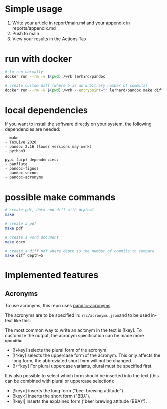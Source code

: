 # Simple usage

1. Write your article in report/main.md and your appendix in reports/appendix.md
2. Push to main
3. View your results in the Actions Tab

# run with docker

```bash
# to run normally
docker run --rm -v $(pwd):/wrk lerhard/pandoc

# create custom diff (where 5 is an arbitrary number of commits)
docker run --rm -v $(pwd):/wrk --entrypoint="" lerhard/pandoc make diff depth=5
```

# local dependencies

If you want to install the software directly on your system, the following dependencies are needed:

```
- make
- TexLive 2020
- pandoc 2.16 (lower versions may work)
- python3

pypi (pip) dependencies:
- panflute
- pandoc-fignos
- pandoc-secnos
- pandoc-acronyms

```

# possible make commands
```bash
# create pdf, docx and diff with depth=1
make 

# create a pdf
make pdf

# create a word document
make docx

# create a diff pdf where depth is the number of commits to compare
make diff depth=5
```

# Implemented features

## Acronyms

To use acronyms, this repo uses [pandoc-acronyms](https://gitlab.com/mirkoboehm/pandoc-acronyms). 

The acronyms are to be specified in: `rsc/acronyms.json`and to be used in-text like this:

The most common way to write an acronym in the text is [!key].
To customize the output, the acronym specification can be made more specific:

* [!+key] selects the plural form of the acronym.
* [!^key] selects the uppercase form of the acronym. This only affects the long form, the abbreviated short form will not be changed.
* [!+^key] For plural uppercase variants, plural must be specified first.

It is also possible to select which form should be inserted into the text (this can be combined with plural or uppercase selection):

* [!key>] inserts the long form ("beer brewing attitude").
* [!key<] inserts the short form ("BBA").
* [!key!] inserts the explained form ("beer brewing attitude (BBA)").
